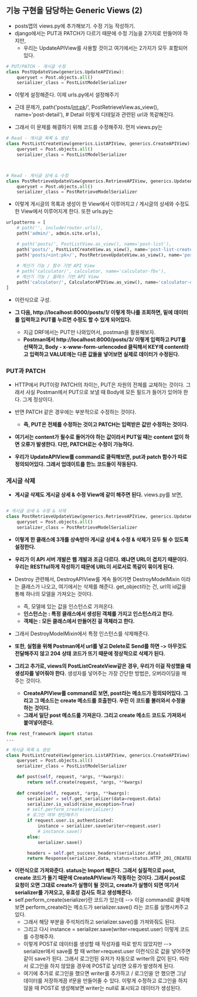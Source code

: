 ## 기능 구현을 담당하는 Generic Views (2)
- posts앱의 views.py에 추가해보기. 수정 기능 작성하기.
- django에서는 PUT과 PATCH가 다르기 때문에 수정 기능을 2가지로 만들어야 하지만,
  - 우리는 UpdateAPIView를 사용할 것이고 여기에서는 2가지가 모두 포함되어있다.

```python
# PUT/PATCH - 게시글 수정
class PostUpdateView(generics.UpdateAPIView):
    queryset = Post.objects.all()
    serializer_class = PostListModelSerializer
```

- 이렇게 설정해준다. 이제 urls.py에서 설정해주기
- 근데 문제가, path('posts/<int:pk>/', PostRetrieveView.as_view(), name='post-detail'), # Detail  이렇게 디테일과 관련된 url과 똑같해진다.

- 그래서 이 문제를 해결하기 위해 코드를 수정해주자. 먼저 views.py는

```python
# Read - 게시글 목록 & 생성
class PostListCreateView(generics.ListAPIView, generics.CreateAPIView):
    queryset = Post.objects.all()
    serializer_class = PostListModelSerializer



# Read - 게시글 상세 & 수정
class PostRetrieveUpdateView(generics.RetrieveAPIView, generics.UpdateAPIView):
    queryset = Post.objects.all()
    serializer_class = PostRetrieveModelSerializer
```

- 이렇게 게시글의 목록과 생성이 한 View에서 이루어지고 / 게시글의 상세와 수정도 한 View에서 이루어지게 한다. 또한 urls.py는

```python
urlpatterns = [
    # path('', include(router.urls)),
    path('admin/', admin.site.urls),

    # path('posts/', PostListView.as_view(), name='post-list'), 
    path('posts/', PostListCreateView.as_view(), name='post-list-create'),         # Read & Create
    path('posts/<int:pk>/', PostRetrieveUpdateView.as_view(), name='post-detail'), # Detail & Update 
 
    # 계산기 기능 / 함수 기반 API View
    # path('calculator/', calculator, name='calculator-fbv'),
    # 계산기 기능 / 클래스 기반 API View
    path('calculator/', CalculatorAPIView.as_view(), name='calculator-cbv'),
]
```

- 이런식으로 구성.

- **그 다음, http://localhost:8000/posts/1/ 이렇게 하나를 조회하면, 밑에 데이터를 입력하고 PUT를 누르면 수정도 할 수 있게 되어있다.**
  - 지금 DRF에서는 PUT만 나와있어서, postman을 활용해보자.
  - **Postman에서 http://localhost:8000/posts/3/ 이렇게 입력하고 PUT를 선택하고, Body - x-www-form-urlencoded 클릭해서 KEY에 content라고 입력하고 VALUE에는 다른 값들을 넣어보면 
    실제로 데이터가 수정된다.**


### PUT과 PATCH
- HTTP에서 PUT이랑 PATCH의 차이는, PUT은 자원의 전체를 교체하는 것이다. 그래서 사실 Postman에서 PUT으로 보낼 때 Body에 모든 필드가 들어가 있어야 한다. 그게 정상이다.
- 반면 PATCH 같은 경우에는 부분적으로 수정하는 것이다. 
  - **즉, PUT은 전체를 수정하는 것이고 PATCH는 입력받은 값만 수정하는 것이다.**

- **여기서는 content가 필수로 들어가야 하는 값이라서 PUT일 때는 content 없이 하면 오류가 발생한다. 다만, PATCH로는 수정이 가능하다.**

- **우리가 UpdateAPIView를 command로 클릭해보면, put과 patch 함수가 따로 정의되어있다. 그래서 업데이트를 한느 코드들이 작동된다.** 



### 게시글 삭제
- **게시글 삭제도 게시글 상세 & 수정 View에 같이 해주면 된다.** views.py를 보면,

```python

# 게시글 상세 & 수정 & 삭제
class PostRetrieveUpdateView(generics.RetrieveAPIView, generics.UpdateAPIView, generics.DestroyAPIView):
    queryset = Post.objects.all()
    serializer_class = PostRetrieveModelSerializer

```

- **이렇게 한 클래스에 3개를 상속받아 게시글 상세 & 수정 & 삭제가 모두 될 수 있도록 설정한다.**

- **우리가 이 API 서버 개발은 웹 개발과 조금 다르다. 왜냐면 URL이 겹치기 때문이다. 우리는 RESTful하게 작성하기 때문에 URL이 서로서로 똑같이 묶이게 된다.**

- Destroy 관련해서, DestroyAPIView를 계속 들어가면 DestroyModelMixin 이라는 클래스가 나오고, 여기에서는 삭제를 해준다. get_object라는 건, url의 id값을 통해 하나의 모델을 가져오는 것이다.
  - 즉, 모델에 있는 값을 인스턴스로 가져온다. 
  - **인스턴스는 : 특정 클래스에서 생성된 객체를 가지고 인스턴스라고 한다.**
  - **객체는 : 모든 클래스에서 만들어진 걸 객체라고 한다.** 

- 그래서 DestroyModelMixin에서 특정 인스턴스를 삭제해준다.

- **또한, 실험을 위해 Postman에서 url를 넣고 Delete로 Send를 하면 -> 아무것도 전달해주지 않고 204 상태 코드가 뜨기 때문에 정상적으로 삭제가 된다.**


- **그리고 추가로, views의 PostListCreateView같은 경우, 우리가 이걸 작성했을 때 생성자를 넣어줘야 한다.** 생성자를 넣어주는 가장 간단한 방법은, 오버라이딩을 해주는 것이다.
  - **CreateAPIView를 command로 보면, post라는 메소드가 정의되어있다. 그리고 그 메소드는 create 메소드를 호출한다. 우린 이 코드를 불러와서 수정을 하는 것이다.** 
  - **그래서 일단 post 메소드를 가져온다. 그리고 create 메소드 코드도 가져와서 붙여넣어준다.**

```python
from rest_framework import status
...

# 게시글 목록 & 생성
class PostListCreateView(generics.ListAPIView, generics.CreateAPIView):
    queryset = Post.objects.all()
    serializer_class = PostListModelSerializer

    def post(self, request, *args, **kwargs):
        return self.create(request, *args, **kwargs)
    
    def create(self, request, *args, **kwargs):
        serializer = self.get_serializer(data=request.data)
        serializer.is_valid(raise_exception=True)
        # self.perform_create(serializer)
        # 로그인 여부 판단해주기
        if request.user.is_authenticated:
            instance = serializer.save(writer=request.user)
            # instance.save()
        else:
            serializer.save()

        headers = self.get_success_headers(serializer.data)
        return Response(serializer.data, status=status.HTTP_201_CREATED, headers=headers)
```

- **이런식으로 가져와준다. status는 Import 해준다. 그래서 실질적으로 post, create 코드가 돌기 때문에 CreateAPIView가 작동하는 것이다. 그래서 post로 요청이 오면 그대로 create가 실행이 될 것이고, create가 실행이 되면 여기서 serializer를 가져오고, 유효성 검사도 하고 생성해준다.**
- self.perform_create(serializer)란 코드가 있는데 --> 이걸 command로 클릭해보면 perform_create라는 메소드가 serializer.save() 라는 코드를 실행시켜주고 있다.
  - 그래서 해당 부분을 주석처리하고 serializer.save()를 가져와줘도 된다. 
  - 그리고 다시 instance = serializer.save(writer=request.user) 이렇게 코드를 수정해주자. 
  - 이렇게 POST로 데이터를 생성할 때 작성자를 따로 받지 않았지만 --> serializer에서 save를 할 때 writer=request.user 이런식으로 값을 넣어주면 같이 save가 된다. 그래서 로그인된 유저가 자동으로 writer의 값이 된다. 따라서 로그인을 하지 않았을 경우에 POST로 날리면 오류가 발생하게 된다.
  - 여기에 추가로 로그인을 했으면 writer를 추가하고 / 로그인을 안 했으면 그냥 데이터를 저장하게끔 if문을 만들어줄 수 있다. 이렇게 수정하고 로그인을 하지 않을 때 POST로 생성해보면 writer는 null로 표시되고 데이터가 생성된다.




